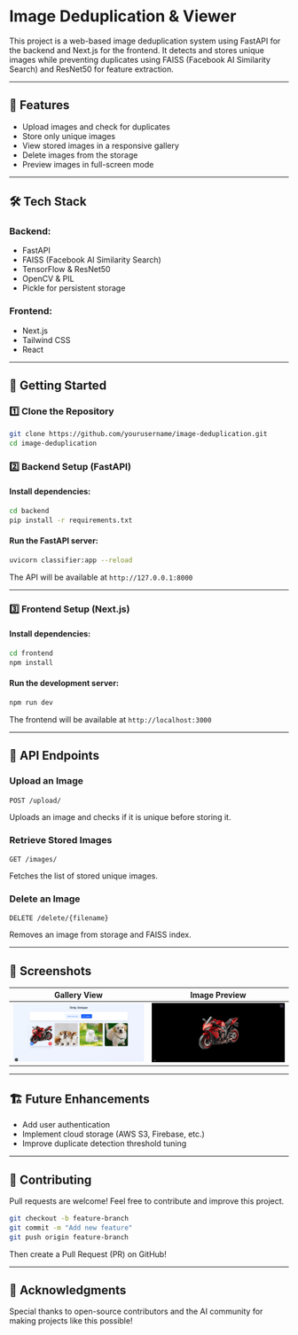 # Image Deduplication & Viewer

This project is a web-based image deduplication system using FastAPI for the backend and Next.js for the frontend. It detects and stores unique images while preventing duplicates using FAISS (Facebook AI Similarity Search) and ResNet50 for feature extraction.

---

## 📌 Features
- Upload images and check for duplicates
- Store only unique images
- View stored images in a responsive gallery
- Delete images from the storage
- Preview images in full-screen mode

---

## 🛠️ Tech Stack
### Backend:
- FastAPI
- FAISS (Facebook AI Similarity Search)
- TensorFlow & ResNet50
- OpenCV & PIL
- Pickle for persistent storage

### Frontend:
- Next.js
- Tailwind CSS
- React

---

## 🚀 Getting Started

### 1️⃣ Clone the Repository
```sh
git clone https://github.com/yourusername/image-deduplication.git
cd image-deduplication
```

### 2️⃣ Backend Setup (FastAPI)

#### Install dependencies:
```sh
cd backend
pip install -r requirements.txt
```

#### Run the FastAPI server:
```sh
uvicorn classifier:app --reload
```

The API will be available at `http://127.0.0.1:8000`

---

### 3️⃣ Frontend Setup (Next.js)

#### Install dependencies:
```sh
cd frontend
npm install
```

#### Run the development server:
```sh
npm run dev
```

The frontend will be available at `http://localhost:3000`

---

## 📡 API Endpoints
### Upload an Image
```http
POST /upload/
```
Uploads an image and checks if it is unique before storing it.

### Retrieve Stored Images
```http
GET /images/
```
Fetches the list of stored unique images.

### Delete an Image
```http
DELETE /delete/{filename}
```
Removes an image from storage and FAISS index.

---

## 📸 Screenshots

| Gallery View | Image Preview |
|-------------|--------------|
| ![Gallery](screenshots/gallery.png) | ![Preview](screenshots/preview.png) |


---

## 🏗️ Future Enhancements
- Add user authentication
- Implement cloud storage (AWS S3, Firebase, etc.)
- Improve duplicate detection threshold tuning

---

## 🤝 Contributing
Pull requests are welcome! Feel free to contribute and improve this project.

```sh
git checkout -b feature-branch
git commit -m "Add new feature"
git push origin feature-branch
```
Then create a Pull Request (PR) on GitHub!

---

## 🌟 Acknowledgments
Special thanks to open-source contributors and the AI community for making projects like this possible!

